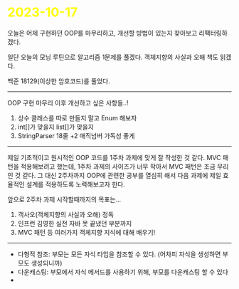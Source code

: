 # <span style="color:yellow">2023-10-17</span>

오늘은 어제 구현하던 OOP를 마무리하고, 개선할 방법이 있는지 찾아보고 리팩터링하겠다.

일단 오늘의 모닝 루틴으로 알고리즘 1문제를 풀겠다. 객체지향의 사실과 오해 책도 읽겠다.

백준 18129(이상한 암호코드)를 풀었다.


- - -

OOP 구현 마무리 이후 개선하고 싶은 사항들..!
1. 상수 클래스를 따로 만들지 말고 Enum 해보자
2. int[]가 맞을지 list[]가 맞을지
3. StringParser 18줄  +2 매직넘버 가독성 좋게


- - -

제일 기초적이고 원시적인 OOP 코드를 1주차 과제에 맞게 잘 작성한 것 같다.
MVC 패턴을 적용해보려고 했는데, 1주차 과제의 사이즈가 너무 작아서 MVC 패턴은 조금 무리인 것 같다.
그 대신 2주차까지 OOP에 관련한 공부를 열심히 해서 다음 과제에 제일 효율적인 설계를 적용하도록 노력해보고자 한다.


앞으로 2주차 과제 시작할때까지의 목표는...
1. 객사오(객체지향의 사실과 오해) 정독
2. 인프런 김영한 실전 자바 못 끝냈던 부분까지
3. MVC 패턴 등 여러가지 객체지향 지식에 대해 배우기!



- - -


- 다형적 참조: 부모는 모든 자식 타입을 참조할 수 있다. (어차피 자식을 생성하면 부모도 생성되니까)
- 다운캐스팅: 부모에서 자식 메서드를 사용하기 위해, 부모를 다운캐스팅 할 수 있다
- 